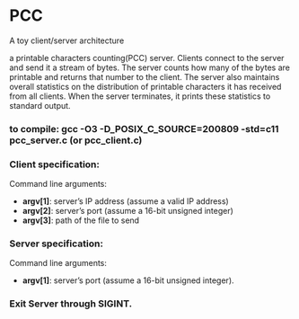 # PCC
A toy client/server architecture

a printable characters counting(PCC) server. Clients connect to the server and send it a stream of bytes. The server counts how
many of the bytes are printable and returns that number to the client. The server also maintains
overall statistics on the distribution of printable characters it has received from all clients. When
the server terminates, it prints these statistics to standard output.

### to compile: gcc -O3 -D_POSIX_C_SOURCE=200809 -std=c11 pcc_server.c (or pcc_client.c)
### Client specification:
  Command line arguments:
  - **argv[1]**: server’s IP address (assume a valid IP address)
  - **argv[2]**: server’s port (assume a 16-bit unsigned integer)
  - **argv[3]**: path of the file to send
### Server specification:
  Command line arguments:
  - **argv[1]**: server’s port (assume a 16-bit unsigned integer).
### Exit Server through SIGINT.
